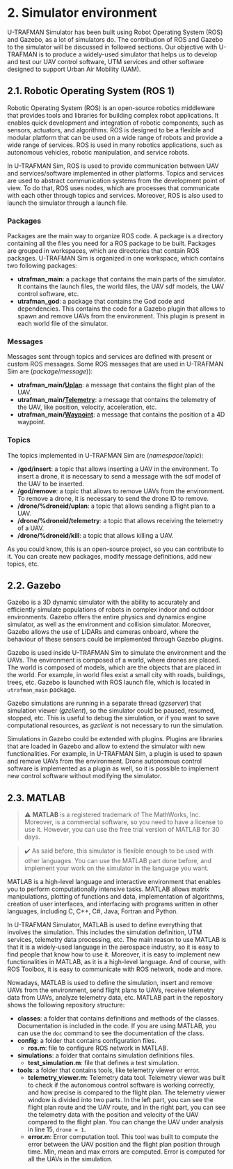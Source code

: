 # 2. Simulator environment <!-- {docsify-ignore} -->
U-TRAFMAN Simulator has been built using Robot Operating System (ROS) and Gazebo, as a lot of simulators do. The contribution of ROS and Gazebo to the simulator will be discussed in followed sections. Our objective with U-TRAFMAN is to produce a widely-used simulator that helps us to develop and test our UAV control software, UTM services and other software designed to support Urban Air Mobility (UAM). 

## 2.1. Robotic Operating System (ROS 1)
Robotic Operating System (ROS) is an open-source robotics middleware that provides tools and libraries for building complex robot applications. It enables quick development and integration of robotic components, such as sensors, actuators, and algorithms. ROS is designed to be a flexible and modular platform that can be used on a wide range of robots and provide a wide range of services. ROS is used in many robotics applications, such as autonomous vehicles, robotic manipulation, and service robots.

In U-TRAFMAN Sim, ROS is used to provide communication between UAV and services/software implemented in other platforms. Topics and services are used to abstract communication systems from the development point of view. To do that, ROS uses nodes, which are processes that communicate with each other through topics and services. Moreover, ROS is also used to launch the simulator through a launch file. 

### Packages
Packages are the main way to organize ROS code. A package is a directory containing all the files you need for a ROS package to be built. Packages are grouped in workspaces, which are directories that contain ROS packages. U-TRAFMAN Sim is organized in one workspace, which contains two following packages:
- **utrafman_main**: a package that contains the main parts of the simulator. It contains the launch files, the world files, the UAV sdf models, the UAV control software, etc.
- **utrafman_god**: a package that contains the God code and dependencies. This contains the code for a Gazebo plugin that allows to spawn and remove UAVs from the environment. This plugin is present in each world file of the simulator.

### Messages
Messages sent through topics and services are defined with present or custom ROS messages. Some ROS messages that are used in U-TRAFMAN Sim are (_package_/_message_)):
- **utrafman_main/[Uplan](https://github.com/I3A-NavSys/utrafman_sim/tree/main/src/gazebo-ros/src/utrafman_main/msg/Uplan.msg)**: a message that contains the flight plan of the UAV.
- **utrafman_main/[Telemetry](https://github.com/I3A-NavSys/utrafman_sim/tree/main/src/gazebo-ros/src/utrafman_main/msg/Telemetry.msg)**: a message that contains the telemetry of the UAV, like position, velocity, acceleration, etc.
- **utrafman_main/[Waypoint](https://github.com/I3A-NavSys/utrafman_sim/tree/main/src/gazebo-ros/src/utrafman_main/msg/Waypoint.msg)**: a message that contains the position of a 4D waypoint.

### Topics
The topics implemented in U-TRAFMAN Sim are (_namespace_/_topic_):
- **/god/insert**: a topic that allows inserting a UAV in the environment. To insert a drone, it is necessary to send a message with the sdf model of the UAV to be inserted.
- **/god/remove**: a topic that allows to remove UAVs from the environment. To remove a drone, it is necessary to send the drone ID to remove.
- **/drone/%droneid/uplan**: a topic that allows sending a flight plan to a UAV. 
- **/drone/%droneid/telemetry**: a topic that allows receiving the telemetry of a UAV.
- **/drone/%droneid/kill**: a topic that allows killing a UAV.

As you could know, this is an open-source project, so you can contribute to it. You can create new packages, modify message definitions, add new topics, etc. 


## 2.2. Gazebo
Gazebo is a 3D dynamic simulator with the ability to accurately and efficiently simulate populations of robots in complex indoor and outdoor environments. Gazebo offers the entire physics and dynamics engine simulator, as well as the environment and collision simulator. Moreover, Gazebo allows the use of LiDARs and cameras onboard, where the behaviour of these sensors could be implemented through Gazebo plugins.

Gazebo is used inside U-TRAFMAN Sim to simulate the environment and the UAVs. The environment is composed of a world, where drones are placed. The world is composed of models, which are the objects that are placed in the world. For example, in world files exist a small city with roads, buildings, trees, etc. Gazebo is launched with ROS launch file, which is located in `utrafman_main` package.

Gazebo simulations are running in a separate thread (_gzserver_) that simulation viewer (_gzclient_), so the simulator could be paused, resumed, stopped, etc. This is useful to debug the simulation, or if you want to save computational resources, as _gzclient_ is not necessary to run the simulation.

Simulations in Gazebo could be extended with plugins. Plugins are libraries that are loaded in Gazebo and allow to extend the simulator with new functionalities. For example, in U-TRAFMAN Sim, a plugin is used to spawn and remove UAVs from the environment. Drone autonomous control software is implemented as a plugin as well, so it is possible to implement new control software without modifying the simulator.

## 2.3. MATLAB
> :warning: **MATLAB** is a registered trademark of The MathWorks, Inc. Moreover, is a commercial software, so you need to have a license to use it. However, you can use the free trial version of MATLAB for 30 days.

> :heavy_check_mark: As said before, this simulator is flexible enough to be used with other languages. You can use the MATLAB part done before, and implement your work on the simulator in the language you want.

MATLAB is a high-level language and interactive environment that enables you to perform computationally intensive tasks. MATLAB allows matrix manipulations, plotting of functions and data, implementation of algorithms, creation of user interfaces, and interfacing with programs written in other languages, including C, C++, C#, Java, Fortran and Python.

In U-TRAFMAN Simulator, MATLAB is used to define everything that involves the simulation. This includes the simulation definition, UTM services, telemetry data processing, etc. The main reason to use MATLAB is that it is a widely-used language in the aerospace industry, so it is easy to find people that know how to use it. Moreover, it is easy to implement new functionalities in MATLAB, as it is a high-level language. And of course, with ROS Toolbox, it is easy to communicate with ROS network, node and more.

Nowadays, MATLAB is used to define the simulation, insert and remove UAVs from the environment, send flight plans to UAVs, receive telemetry data from UAVs, analyze telemetry data, etc. MATLAB part in the repository shows the following repository structure:
- **classes**: a folder that contains definitions and methods of the classes. Documentation is included in the code. If you are using MATLAB, you can use the `doc` command to see the documentation of the class.
- **config**: a folder that contains configuration files.
    - **ros.m**: file to configure ROS network in MATLAB.
- **simulations**: a folder that contains simulation definitions files.
    - **test_simulation.m**: file that defines a test simulation.
- **tools**: a folder that contains tools, like telemetry viewer or error.
    - **telemetry_viewer.m**: Telemetry data tool. Telemetry viewer was built to check if the autonomous control software is working correctly, and how precise is compared to the flight plan. The telemetry viewer window is divided into two parts. In the left part, you can see the flight plan route and the UAV route, and in the right part, you can see the telemetry data with the position and velocity of the UAV compared to the flight plan. You can change the UAV under analysis in line 15, `drone = 1`.
    - **error.m**: Error computation tool. This tool was built to compute the error between the UAV position and the flight plan position through time. Min, mean and max errors are computed. Error is computed for all the UAVs in the simulation.